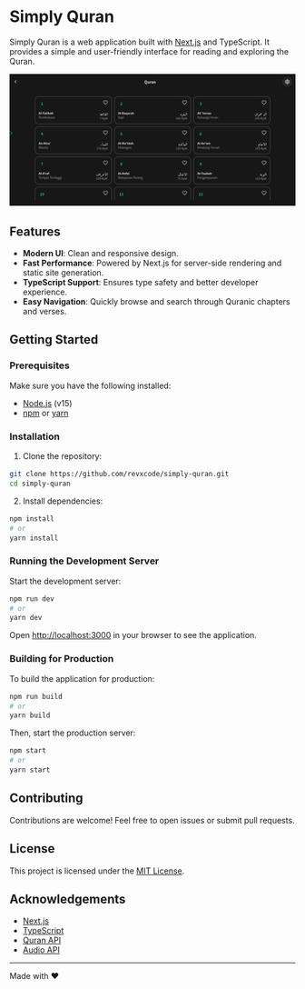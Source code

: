 # Simply Quran

Simply Quran is a web application built with [Next.js](https://nextjs.org/) and TypeScript. It provides a simple and user-friendly interface for reading and exploring the Quran.

![Project Demo](https://github.com/revxcode/simply-quran/blob/main/demo.png)

## Features

- **Modern UI**: Clean and responsive design.
- **Fast Performance**: Powered by Next.js for server-side rendering and static site generation.
- **TypeScript Support**: Ensures type safety and better developer experience.
- **Easy Navigation**: Quickly browse and search through Quranic chapters and verses.

## Getting Started

### Prerequisites

Make sure you have the following installed:

- [Node.js](https://nodejs.org/) (v15)
- [npm](https://www.npmjs.com/) or [yarn](https://yarnpkg.com/)

### Installation

1. Clone the repository:

```bash
git clone https://github.com/revxcode/simply-quran.git
cd simply-quran
```

2. Install dependencies:

```bash
npm install
# or
yarn install
```

### Running the Development Server

Start the development server:

```bash
npm run dev
# or
yarn dev
```

Open [http://localhost:3000](http://localhost:3000) in your browser to see the application.

### Building for Production

To build the application for production:

```bash
npm run build
# or
yarn build
```

Then, start the production server:

```bash
npm start
# or
yarn start
```

## Contributing

Contributions are welcome! Feel free to open issues or submit pull requests.

## License

This project is licensed under the [MIT License](LICENSE).

## Acknowledgements

- [Next.js](https://nextjs.org/)
- [TypeScript](https://www.typescriptlang.org/)
- [Quran API](https://quran-api.santrikoding.com/)
- [Audio API](https://qurancentral.com/)

---

Made with ❤️
